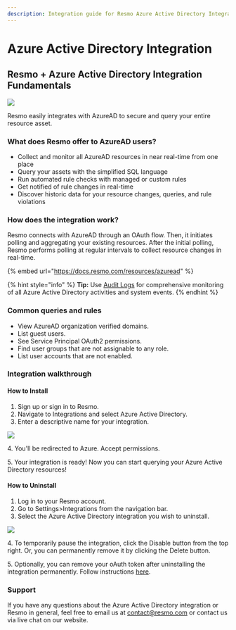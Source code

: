 ```yaml
---
description: Integration guide for Resmo Azure Active Directory Integration.
---
```


# Azure Active Directory Integration

## Resmo + Azure Active Directory Integration Fundamentals

![](../.gitbook/assets/azuread-logo.png)

Resmo easily integrates with AzureAD to secure and query your entire resource asset.

### What does Resmo offer to AzureAD users?

* Collect and monitor all AzureAD resources in near real-time from one place
* Query your assets with the simplified SQL language
* Run automated rule checks with managed or custom rules
* Get notified of rule changes in real-time
* Discover historic data for your resource changes, queries, and rule violations

### How does the integration work?

Resmo connects with AzureAD through an OAuth flow. Then, it initiates polling and aggregating your existing resources. After the initial polling, Resmo performs polling at regular intervals to collect resource changes in real-time.

{% embed url="https://docs.resmo.com/resources/azuread" %}

{% hint style="info" %}
**Tip:** Use [Audit Logs](../audit-logs/audit-logs.md) for comprehensive monitoring of all Azure Active Directory activities and system events.
{% endhint %}

### Common queries and rules

* View AzureAD organization verified domains.
* List guest users.
* See Service Principal OAuth2 permissions.
* Find user groups that are not assignable to any role.
* List user accounts that are not enabled.

### Integration walkthrough

#### How to Install

1. Sign up or sign in to Resmo.
2. Navigate to Integrations and select Azure Active Directory.
3. Enter a descriptive name for your integration.

![](../.gitbook/assets/azuread.png)

4\. You'll be redirected to Azure. Accept permissions.

5\. Your integration is ready! Now you can start querying your Azure Active Directory resources!

#### How to Uninstall

1. Log in to your Resmo account.
2. Go to Settings>Integrations from the navigation bar.
3. Select the Azure Active Directory integration you wish to uninstall.

![](../.gitbook/assets/azuread-integration-delete.png)

4\. To temporarily pause the integration, click the Disable button from the top right. Or, you can permanently remove it by clicking the Delete button.

5\. Optionally, you can remove your oAuth token after uninstalling the integration permanently. Follow instructions [here](https://docs.microsoft.com/en-us/azure/active-directory/enterprise-users/users-revoke-access#azure-active-directory-environment).

### Support

If you have any questions about the Azure Active Directory integration or Resmo in general, feel free to email us at contact@resmo.com or contact us via live chat on our website.
